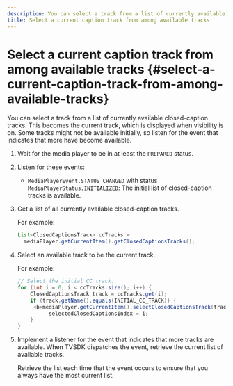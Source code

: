 ```yaml
---
description: You can select a track from a list of currently available closed-caption tracks. This becomes the current track, which is displayed when visibility is on. Some tracks might not be available initially, so listen for the event that indicates that more have become available.
title: Select a current caption track from among available tracks
---
```


# Select a current caption track from among available tracks {#select-a-current-caption-track-from-among-available-tracks}

You can select a track from a list of currently available closed-caption tracks. This becomes the current track, which is displayed when visibility is on. Some tracks might not be available initially, so listen for the event that indicates that more have become available.

1. Wait for the media player to be in at least the `PREPARED` status.
1. Listen for these events:

    * `MediaPlayerEvent.STATUS_CHANGED` with status `MediaPlayerStatus.INITIALIZED`: The initial list of closed-caption tracks is available.

1. Get a list of all currently available closed-caption tracks.

   For example: 

   ```java
   List<ClosedCaptionsTrack> ccTracks = 
     mediaPlayer.getCurrentItem().getClosedCaptionsTracks();
   ```

1. Select an available track to be the current track.

   For example: 

   ```java
   // Select the initial CC track. 
   for (int i = 0; i < ccTracks.size(); i++) { 
       ClosedCaptionsTrack track = ccTracks.get(i); 
       if (track.getName().equals(INITIAL_CC_TRACK)) {
        <b>mediaPlayer.getCurrentItem().selectClosedCaptionsTrack(track);</b> 
             selectedClosedCaptionsIndex = i; 
       } 
   }
   ```

1. Implement a listener for the event that indicates that more tracks are available. When TVSDK dispatches the event, retrieve the current list of available tracks.

    Retrieve the list each time that the event occurs to ensure that you always have the most current list.
